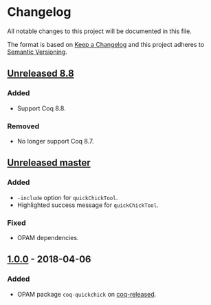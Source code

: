 # Changelog
All notable changes to this project will be documented in this file.

The format is based on [Keep a Changelog](http://keepachangelog.com/en/1.0.0/)
and this project adheres to [Semantic Versioning](http://semver.org/spec/v2.0.0.html).

## [Unreleased 8.8]
### Added
- Support Coq 8.8.

### Removed
- No longer support Coq 8.7.

## [Unreleased master]
### Added
- `-include` option for `quickChickTool`.
- Highlighted success message for `quickChickTool`.

### Fixed
- OPAM dependencies.

## [1.0.0] - 2018-04-06
### Added
- OPAM package `coq-quickchick` on [coq-released](https://coq.inria.fr/opam/www/).

[Unreleased 8.8]: https://github.com/QuickChick/QuickChick/compare/master...8.8
[Unreleased master]: https://github.com/QuickChick/QuickChick/compare/v1.0.0...master
[1.0.0]: https://github.com/QuickChick/QuickChick/compare/itp-2015-final...v1.0.0
